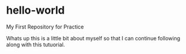 # hello-world
My First Repository for Practice

Whats up this is a little bit about myself so that I can continue following along with this tutuorial.
